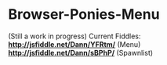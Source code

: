 Browser-Ponies-Menu
===================

(Still a work in progress)
Current Fiddles: 
<br>
**http://jsfiddle.net/Dann/YFRtm/** (Menu)<br>
**http://jsfiddle.net/Dann/sBPhP/** (Spawnlist)
